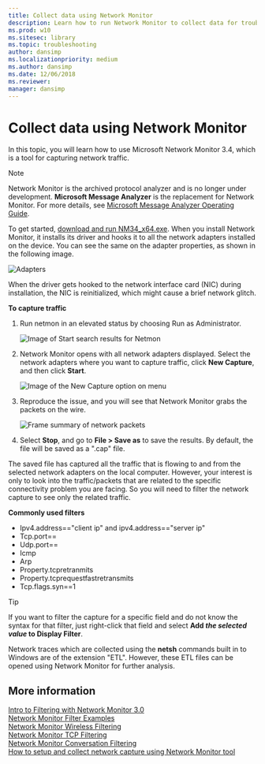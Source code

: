 ```yaml
---
title: Collect data using Network Monitor
description: Learn how to run Network Monitor to collect data for troubleshooting TCP/IP connectivity.
ms.prod: w10
ms.sitesec: library
ms.topic: troubleshooting
author: dansimp
ms.localizationpriority: medium
ms.author: dansimp
ms.date: 12/06/2018
ms.reviewer: 
manager: dansimp
---
```


# Collect data using Network Monitor

In this topic, you will learn how to use Microsoft Network Monitor 3.4, which is a tool for capturing network traffic.

> [!NOTE]
> Network Monitor is the archived protocol analyzer and is no longer under development. **Microsoft Message Analyzer** is the replacement for Network Monitor. For more details, see [Microsoft Message Analyzer Operating Guide](https://docs.microsoft.com/message-analyzer/microsoft-message-analyzer-operating-guide).

To get started, [download and run NM34_x64.exe](https://www.microsoft.com/download/details.aspx?id=4865). When you install Network Monitor, it installs its driver and hooks it to all the network adapters installed on the device. You can see the same on the adapter properties, as shown in the following image.

![Adapters](images/nm-adapters.png)

When the driver gets hooked to the network interface card (NIC) during installation, the NIC is reinitialized, which might cause a brief network glitch.

**To capture traffic**

1. Run netmon in an elevated status by choosing Run as Administrator.

    ![Image of Start search results for Netmon](images/nm-start.png)

2. Network Monitor opens with all network adapters displayed. Select the network adapters where you want to capture traffic, click **New Capture**, and then click **Start**.

    ![Image of the New Capture option on menu](images/tcp-ts-4.png)

3. Reproduce the issue, and you will see that Network Monitor grabs the packets on the wire.

    ![Frame summary of network packets](images/tcp-ts-5.png)

4. Select **Stop**, and go to **File > Save as** to save the results. By default, the file will be saved as a ".cap" file.

The saved file has captured all the traffic that is flowing to and from the selected network adapters on the local computer. However, your interest is only to look into the traffic/packets that are related to the specific connectivity problem you are facing. So you will need to filter the network capture to see only the related traffic. 
 
**Commonly used filters**
 
- Ipv4.address=="client ip" and ipv4.address=="server ip"
- Tcp.port==
- Udp.port==
- Icmp 
- Arp 
- Property.tcpretranmits
- Property.tcprequestfastretransmits
- Tcp.flags.syn==1
 
>[!TIP]
>If you want to filter the capture for a specific field and do not know the syntax for that filter, just right-click that field and select **Add *the selected value* to Display Filter**. 
 
Network traces which are collected using the **netsh** commands built in to Windows are of the extension "ETL". However, these ETL files can be opened using Network Monitor for further analysis. 

## More information

[Intro to Filtering with Network Monitor 3.0](https://blogs.technet.microsoft.com/netmon/2006/10/17/intro-to-filtering-with-network-monitor-3-0/)<br>
[Network Monitor Filter Examples](https://blogs.technet.microsoft.com/rmilne/2016/08/11/network-monitor-filter-examples/)<br>
[Network Monitor Wireless Filtering](https://social.technet.microsoft.com/wiki/contents/articles/1900.network-monitor-wireless-filtering.aspx)<br>
[Network Monitor TCP Filtering](https://social.technet.microsoft.com/wiki/contents/articles/1134.network-monitor-tcp-filtering.aspx)<br>
[Network Monitor Conversation Filtering](https://social.technet.microsoft.com/wiki/contents/articles/1829.network-monitor-conversation-filtering.aspx)<br>
[How to setup and collect network capture using Network Monitor tool](https://blogs.technet.microsoft.com/msindiasupp/2011/08/10/how-to-setup-and-collect-network-capture-using-network-monitor-tool/)<br>

